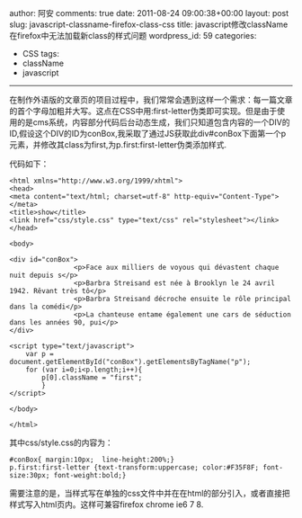 author: 阿安
comments: true
date: 2011-08-24 09:00:38+00:00
layout: post
slug: javascript-classname-firefox-class-css
title: javascript修改className在firefox中无法加载新class的样式问题
wordpress_id: 59
categories:
- CSS
tags:
- className
- javascript
---

在制作外语版的文章页的项目过程中，我们常常会遇到这样一个需求：每一篇文章的首个字母加粗并大写。这点在CSS中用:first-letter伪类即可实现。但是由于使用的是cms系统，内容部分代码后台动态生成，我们只知道包含内容的一个DIV的ID,假设这个DIV的ID为conBox,我采取了通过JS获取此div#conBox下面第一个p元素，并修改其class为first,为p.first:first-letter伪类添加样式.<!-- more -->

代码如下：

    
    
    
    <html xmlns="http://www.w3.org/1999/xhtml">
    <head>
    <meta content="text/html; charset=utf-8" http-equiv="Content-Type"></meta>
    <title>show</title>
    <link href="css/style.css" type="text/css" rel="stylesheet"></link>
    </head>
    
    <body>
    
    <div id="conBox">
                    <p>Face aux milliers de voyous qui dévastent chaque nuit depuis s</p>
                    <p>Barbra Streisand est née à Brooklyn le 24 avril 1942. Rêvant très tô</p>
                    <p>Barbra Streisand décroche ensuite le rôle principal dans la comédi</p>
                    <p>La chanteuse entame également une cars de séduction dans les années 90, pui</p>
    </div>
    
    <script type="text/javascript">
    	var p = document.getElementById("conBox").getElementsByTagName("p");
    	for (var i=0;i<p.length;i++){
    		p[0].className = "first";
    		}
    </script>
    
    </body>
    
    </html>
    


其中css/style.css的内容为：

    
    
    #conBox{ margin:10px;  line-height:200%;}
    p.first:first-letter {text-transform:uppercase; color:#F35F8F; font-size:30px; font-weight:bold;}
    


  

需要注意的是，当样式写在单独的css文件中并在在html的部分引入，或者直接把样式写入html页内。这样可兼容firefox chrome ie6 7 8.
